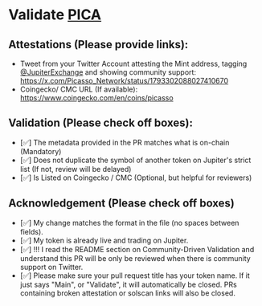 # Validate [PICA](https://solscan.io/token/966vsqwoS3ZBrHesTyAvE7esFV2kaHaDFLLXs4asPdLJ)

## Attestations (Please provide links):
- Tweet from your Twitter Account attesting the Mint address, tagging [@JupiterExchange](https://twitter.com/JupiterExchange) and showing community support: https://x.com/Picasso_Network/status/1793302088027410670
- Coingecko/ CMC URL (If available): https://www.coingecko.com/en/coins/picasso

## Validation (Please check off boxes):
- [✅] The metadata provided in the PR matches what is on-chain (Mandatory)
- [✅] Does not duplicate the symbol of another token on Jupiter's strict list (If not, review will be delayed)
- [✅] Is Listed on Coingecko / CMC (Optional, but helpful for reviewers)  

## Acknowledgement (Please check off boxes)
- [✅] My change matches the format in the file (no spaces between fields).
- [✅] My token is already live and trading on Jupiter.
- [✅] !!! I read the README section on Community-Driven Validation and understand this PR will be only be reviewed when there is community support on Twitter.
- [✅] Please make sure your pull request title has your token name. If it just says "Main", or "Validate", it will automatically be closed. PRs containing broken attestation or solscan links will also be closed.
